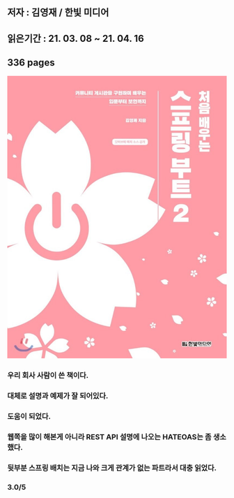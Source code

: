 ## 저자 : 김영재  / 한빛 미디어

## 읽은기간 : 21. 03. 08 ~ 21. 04. 16

## 336 pages

![Smithsonian Image](../../public/images/books-images/spring2.jpeg)

### 우리 회사 사람이 쓴 책이다.

### 대체로 설명과 예제가 잘 되어있다. 

### 도움이 되었다.

### 웹쪽을 많이 해본게 아니라 REST API 설명에 나오는 HATEOAS는 좀 생소했다.

### 뒷부분 스프링 배치는 지금 나와 크게 관계가 없는 파트라서 대충 읽었다.

### 3.0/5
